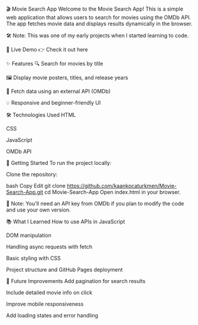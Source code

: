 🎬 Movie Search App
Welcome to the Movie Search App!
This is a simple web application that allows users to search for movies using the OMDb API. The app fetches movie data and displays results dynamically in the browser.

🛠️ Note: This was one of my early projects when I started learning to code.

🔗 Live Demo
👉 Check it out here

✨ Features
🔍 Search for movies by title

🖼️ Display movie posters, titles, and release years

📡 Fetch data using an external API (OMDb)

💡 Responsive and beginner-friendly UI

🛠️ Technologies Used
HTML

CSS

JavaScript

OMDb API

🚀 Getting Started
To run the project locally:

Clone the repository:

bash
Copy
Edit
git clone https://github.com/kaankocaturkmen/Movie-Search-App.git
cd Movie-Search-App
Open index.html in your browser.

🔐 Note: You'll need an API key from OMDb if you plan to modify the code and use your own version.

📚 What I Learned
How to use APIs in JavaScript

DOM manipulation

Handling async requests with fetch

Basic styling with CSS

Project structure and GitHub Pages deployment

🧠 Future Improvements
Add pagination for search results

Include detailed movie info on click

Improve mobile responsiveness

Add loading states and error handling
